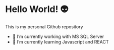 # Hello World! 👽
This is my personal Github repository

<!--
**nafuent/nafuent** is a ✨ _special_ ✨ repository because its `README.md` (this file) appears on your GitHub profile.
-->


- 🔭 I’m currently working with MS SQL Server
- 🌱 I’m currently learning Javascript and REACT

<!--
- 👯 I’m looking to collaborate on ...
- 🤔 I’m looking for help with ...
- 💬 Ask me about ...
- 📫 How to reach me: ...
- 😄 Pronouns: ...
- ⚡ Fun fact: ...
-->
